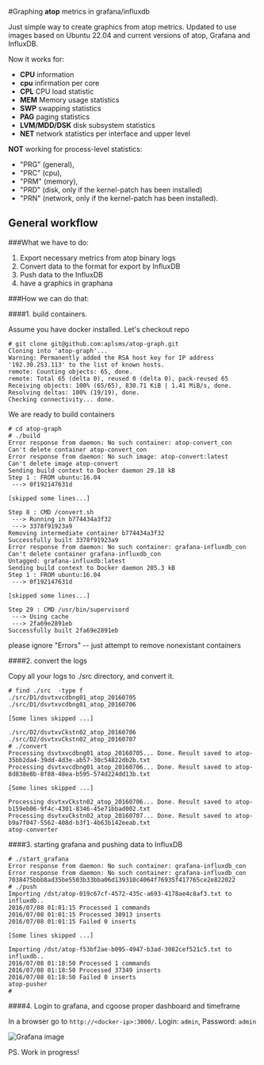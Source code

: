 #Graphing __atop__ metrics in grafana/influxdb

Just simple way to create graphics from atop metrics. 
Updated to use images based on Ubuntu 22.04 and current versions of atop, Grafana and InfluxDB. 

Now it works for:

- __CPU__ information
- __cpu__ infirmation per core
- __CPL__ CPU load statistic
- __MEM__ Memory usage statistics
- __SWP__ swapping statistics
- __PAG__ paging statistics
- __LVM/MDD/DSK__ disk subsystem statistics
- __NET__ network statistics per interface and upper level

__NOT__ working for process-level statistics:

- "PRG" (general),
- "PRC" (cpu),
- "PRM" (memory),
- "PRD" (disk, only if the kernel-patch has been installed)
- "PRN" (network, only if the kernel-patch has been installed).

## General workflow

###What we have to do:

1. Export necessary metrics from atop binary logs
1. Convert data to the format for export by InfluxDB
1. Push data to the InfluxDB
1. have a graphics in graphana

###How we can do that:

####1. build containers.

Assume you have docker installed. Let's checkout repo

```
# git clone git@github.com:aplsms/atop-graph.git
Cloning into 'atop-graph'...
Warning: Permanently added the RSA host key for IP address '192.30.253.113' to the list of known hosts.
remote: Counting objects: 65, done.
remote: Total 65 (delta 0), reused 0 (delta 0), pack-reused 65
Receiving objects: 100% (65/65), 830.71 KiB | 1.41 MiB/s, done.
Resolving deltas: 100% (19/19), done.
Checking connectivity... done.
```

We are ready to build containers

```
# cd atop-graph
# ./build
Error response from daemon: No such container: atop-convert_con
Can't delete container atop-convert_con
Error response from daemon: No such image: atop-convert:latest
Can't delete image atop-convert
Sending build context to Docker daemon 29.18 kB
Step 1 : FROM ubuntu:16.04
 ---> 0f192147631d

[skipped some lines...]

Step 8 : CMD /convert.sh
 ---> Running in b774434a3f32
 ---> 3378f91923a9
Removing intermediate container b774434a3f32
Successfully built 3378f91923a9
Error response from daemon: No such container: grafana-influxdb_con
Can't delete container grafana-influxdb_con
Untagged: grafana-influxdb:latest
Sending build context to Docker daemon 205.3 kB
Step 1 : FROM ubuntu:16.04
 ---> 0f192147631d

[skipped some lines...]

Step 29 : CMD /usr/bin/supervisord
 ---> Using cache
 ---> 2fa69e2891eb
Successfully built 2fa69e2891eb
```

please ignore "Errors" -- just attempt to remove nonexistant containers

####2. convert the logs

Copy all your logs to ./src directory, and convert it.

```
# find ./src  -type f
./src/D1/dsvtxvcdbng01_atop_20160705
./src/D1/dsvtxvcdbng01_atop_20160706

[Some lines skipped ...]

./src/D2/dsvtxvCkstn02_atop_20160706
./src/D2/dsvtxvCkstn02_atop_20160707
# ./convert
Processing dsvtxvcdbng01_atop_20160705... Done. Result saved to atop-35bb2da4-39dd-4d3e-ab57-30c54822db2b.txt
Processing dsvtxvcdbng01_atop_20160706... Done. Result saved to atop-8d838e8b-8f88-48ea-b595-574d224dd13b.txt

[Some lines skipped ...]

Processing dsvtxvCkstn02_atop_20160706... Done. Result saved to atop-b159eb06-9f4c-4301-8346-45e71bbad002.txt
Processing dsvtxvCkstn02_atop_20160707... Done. Result saved to atop-b9a7f047-5562-408d-b3f1-4b63b142eeab.txt
atop-converter
```

####3. starting grafana and pushing data to InfluxDB

```
# ./start_grafana
Error response from daemon: No such container: grafana-influxdb_con
Error response from daemon: No such container: grafana-influxdb_con
7038475bbb8ad35be5503b33bba06d139310c4064f76935f417765ce2e822022
# ./push
Importing /dst/atop-019c67cf-4572-435c-a693-4178ae4c8af3.txt to influxdb..
2016/07/08 01:01:15 Processed 1 commands
2016/07/08 01:01:15 Processed 38913 inserts
2016/07/08 01:01:15 Failed 0 inserts

[Some lines skipped ...]

Importing /dst/atop-f53bf2ae-b095-4947-b3ad-3082cef521c5.txt to influxdb..
2016/07/08 01:18:50 Processed 1 commands
2016/07/08 01:18:50 Processed 37349 inserts
2016/07/08 01:18:50 Failed 0 inserts
atop-pusher
#
```

####4. Login to grafana, and cgoose proper dashboard and timeframe

In a browser go to  `http://<docker-ip>:3000/`. Login: `admin`, Password: `admin`

![Grafana image](images/ScreenShot4.png)


PS. Work in progress!
